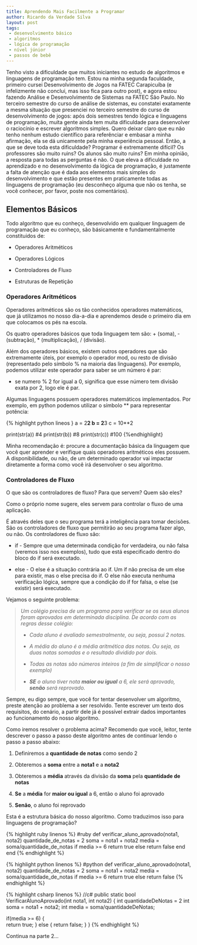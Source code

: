 ```yaml
---
title: Aprendendo Mais Facilmente a Programar
author: Ricardo da Verdade Silva
layout: post
tags:
 - desenvolvimento básico
 - algoritmos
 - lógica de programação
 - nível júnior
 - passos de bebê
---
```


Tenho visto a dificuldade que muitos iniciantes no estudo de algoritmos e linguagens de programação tem.
Estou na minha segunda faculdade, primeiro cursei Desenvolvimento de Jogos na FATEC Carapicuíba (e infelizmente não conclui, mas isso fica para outro post),
e agora estou fazendo Análise e Desenvolvimento de Sistemas na FATEC São Paulo.
No terceiro semestre do curso de análise de sistemas, eu constatei exatamente a mesma situação que presenciei no terceiro semestre do curso de desenvolvimento de jogos:
após dois semestres tendo lógica e linguagens de programação, muita gente ainda tem muita dificuldade para desenvolver o raciocínio e escrever algoritmos simples.
Quero deixar claro que eu não tenho nenhum estudo científico para referênciar e embasar a minha afirmação, ela se dá unicamente pela minha experiência pessoal.
Então, a que se deve toda esta dificuldade? Programar é extremamente difícil? Os professores são muito ruins? Os alunos são muito ruins? Em minha opinião, a resposta para
todas as perguntas é não. O que eleva a dificuldade no aprendizado e no desenvolvimento da lógica de programação, é justamente a falta de atenção que é dada aos elementos mais simples
do desenvolvimento e que estão presentes em praticamente todas as linguagens de programação (eu desconheço alguma que não os tenha, se você conhecer, por favor, poste nos comentários).

## Elementos Básicos
Todo algoritmo que eu conheço, desenvolvido em qualquer linguagem de programação que eu conheço, são básicamente e fundamentalmente constituidos de:

- Operadores Aritméticos

- Operadores Lógicos

- Controladores de Fluxo

- Estruturas de Repetição

### Operadores Aritméticos
Operadores aritméticos são os tão conhecidos operadores matemáticos, que já utilizamos no nosso dia-a-dia e aprendemos desde o primeiro dia
em que colocamos os pés na escola.

Os quatro operadores básicos que toda linguagem tem são: + (soma), - (subtração), * (multiplicação), / (divisão).

Além dos operadores básicos, existem outros operadores que são extremamente úteis, por exemplo o operador mod, ou resto de divisão
(representado pelo símbolo % na maioria das linguagens). Por exemplo, podemos utilizar este operador para saber se um número é par:

- se numero % 2 for igual a 0, significa que esse número tem divisão exata por 2, logo ele é par.

Algumas linguagens possuem operadores matemáticos implementados. Por exemplo, em python podemos utilizar o símbolo ** para representar potência:

{% highlight python lineos }
a = 2**2
b = 2**3
c = 10**2

print(str(a)) #4
print(str(b)) #8
print(str(c)) #100
{%endhighlight}

Minha recomendação é: procure a documentação básica da línguagem que você quer aprender e verifique quais operadores aritméticos eles possuem. 
A disponibilidade, ou não, de um determinado operador vai impactar diretamente a forma como você irá desenvolver o seu algoritmo.

### Controladores de Fluxo
O que são os controladores de fluxo? Para que servem? Quem são eles?

Como o próprio nome sugere, eles servem para controlar o fluxo de uma aplicação. 

É através deles que o seu programa terá a inteligência para tomar decisões. São os controladores de fluxo que permitirão ao seu programa
fazer algo, ou não. Os controladores de fluxo são:
	
- if - Sempre que uma determinada condição for verdadeira, ou não falsa (veremos isso nos exemplos), tudo que está especificado dentro do bloco do if será executado.

- else - O else é a situação contrária ao if. Um if não precisa de um else para existir, mas o else precisa do if. O else não executa nenhuma verificação lógica, sempre que a condição do if
	  for falsa, o else (se existir) será executado.

Vejamos o seguinte problema:

> *Um colégio precisa de um programa para verificar se os seus alunos foram aprovados em determinada disciplina. De acordo com as regras desse colégio:*
>
> - *Cada aluno é avaliado semestralmente, ou seja, possui 2 notas.*
>
> - *A média do aluno é a média aritmética das notas. Ou seja, as duas notas somadas e o resultado dividido por dois.*
>
> - *Todas as notas são números inteiros (a fim de simplificar o nosso exemplo)*
>
> - ***SE** o aluno tiver nota **maior ou igual** a 6, ele será aprovado, **senão** será reprovado.*

Sempre, eu digo sempre, que você for tentar desenvolver um algoritmo, preste atenção ao problema a ser resolvido. Tente escrever um texto dos requisitos, do cenário, a partir dele já é possível extrair
dados importantes ao funcionamento do nosso algoritmo.

Como iremos resolver o problema acima? Recomendo que você, leitor, tente descrever o passo a passo deste algoritmo antes de continuar lendo o passo a passo abaixo:

1. Definiremos a **quantidade de notas** como sendo 2

2. Obteremos a **soma** entre a **nota1** e a **nota2**

3. Obteremos a **média** através da divisão da **soma** pela **quantidade de notas**

4. **Se** a **média** for **maior ou igual** a 6, então o aluno foi aprovado

5. **Senão**, o aluno foi reprovado

Esta é a estrutura básica do nosso algoritmo. Como traduzimos isso para linguagens de programação?

{% highlight ruby linenos %}
#ruby
def verificar_aluno_aprovado(nota1, nota2)
   quantidade_de_notas = 2
   soma = nota1 + nota2
   media = soma/quantidade_de_notas
   if media >= 6
      return true
   else
      return false
   end
end
{% endhighlight %}

{% highlight python linenos %}
#python
def verificar_aluno_aprovado(nota1, nota2)
   quantidade_de_notas = 2
   soma = nota1 + nota2
   media = soma/quantidade_de_notas
   if media >= 6
      return true
   else
      return false
{% endhighlight %}

{% highlight csharp linenos %}
//c#
public static bool VerificarAlunoAprovado(int nota1, int nota2)
{
   int quantidadeDeNotas = 2
   int soma = nota1 + nota2;
   int media = soma/quantidadeDeNotas;
                                        
   if(media >= 6)
   {                                    
	  return true;
   }
   else
   {
      return false;
   }
}
{% endhighlight %}

Continua na parte 2...